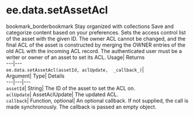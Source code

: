  
#  ee.data.setAssetAcl 
bookmark_borderbookmark Stay organized with collections  Save and categorize content based on your preferences.
Sets the access control list of the asset with the given ID. 
The owner ACL cannot be changed, and the final ACL of the asset is constructed by merging the OWNER entries of the old ACL with the incoming ACL record.
The authenticated user must be a writer or owner of an asset to set its ACL.
Usage| Returns  
---|---  
`ee.data.setAssetAcl(assetId, aclUpdate,  _callback_)`|   
Argument|  Type| Details  
---|---|---  
`assetId`| String| The ID of the asset to set the ACL on.  
`aclUpdate`| AssetAclUpdate| The updated ACL.  
`callback`| Function, optional| An optional callback. If not supplied, the call is made synchronously. The callback is passed an empty object.  
